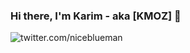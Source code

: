 
### Hi there, I'm Karim - aka [KMOZ] 👋 

![twitter.com/niceblueman](https://img.shields.io/twitter/url?style=for-the-badge&url=https%3A%2F%2Ftwitter.com%2Fniceblueman)

